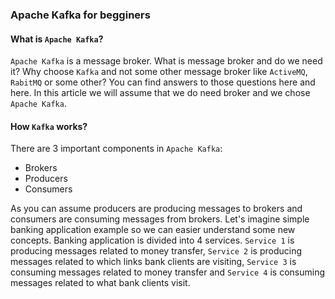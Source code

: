 ### Apache Kafka for begginers

#### What is `Apache Kafka`?
`Apache Kafka` is a message broker.
What is message broker and do we need it? Why choose `Kafka` and not some other message broker like `ActiveMQ`, `RabitMQ` or some other?
You can find answers to those questions here and here. In this article we will assume that we do need broker and we chose `Apache Kafka`.

#### How `Kafka` works?
There are 3 important components in `Apache Kafka`:
- Brokers
- Producers
- Consumers

As you can assume producers are producing messages to brokers and consumers are consuming messages from brokers.
Let's imagine simple banking application example so we can easier understand some new concepts.
Banking application is divided into 4 services.
`Service 1` is producing messages related to money transfer, `Service 2` is producing messages related to which links bank clients are
visiting, `Service 3` is consuming messages related to money transfer and `Service 4` is consuming messages related to what bank clients visit.
